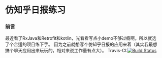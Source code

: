 # 仿知乎日报练习
### 前言
最近看了RxJava和Retrofit和kotlin，光看看写点小demo不够过瘾啊，所以就选了个合适的项目练下手。
因为之前就想写个仿知乎日报的应用来着（其实我最想搞个聊天应用出来玩玩的，相对来说工作量有点大）。
Travis-CI:[![Build Status](https://travis-ci.org/LeDaVinci/MyzhihuDaily.svg?branch=master)](https://travis-ci.org/LeDaVinci/MyzhihuDaily)